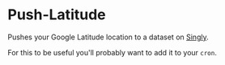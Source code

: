 Push-Latitude
=============

Pushes your Google Latitude location to a dataset on [Singly](http://www.singly.com/).

For this to be useful you'll probably want to add it to your `cron`.